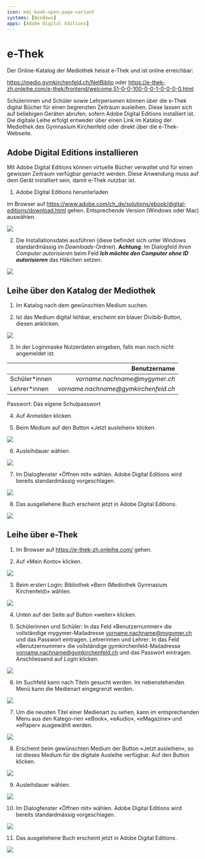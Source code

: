 ```yaml
---
icon: mdi-book-open-page-variant
systems: [Windows]
apps: [Adobe Digital Editions]
---
```


# e-Thek




Der Online-Katalog der Mediothek heisst e-Thek und ist online erreichbar: 

https://medio.gymkirchenfeld.ch/NetBiblio
oder
https://e-thek-zh.onleihe.com/e-thek/frontend/welcome,51-0-0-100-0-0-1-0-0-0-0.html

Schülerinnen und Schüler sowie Lehrpersonen können über die e-Thek digital Bücher für einen begrenzten Zeitraum ausleihen. Diese lassen sich auf beliebigen Geräten abrufen, sofern Adobe Digital Editions installiert ist. Die digitale Leihe erfolgt entweder über einen Link im Katalog der Mediothek des Gymnasium Kirchenfeld oder direkt über die e-Thek-Webseite.



## Adobe Digital Editions installieren

Mit Adobe Digital Editions können virtuelle Bücher verwaltet und für einen gewissen Zeitraum verfügbar gemacht werden. Diese Anwendung muss auf dem Gerät installiert sein, damit e-Thek nutzbar ist.

1. Adobe Digital Editions herunterladen

Im Browser auf https://www.adobe.com/ch_de/solutions/ebook/digital-editions/download.html gehen. Entsprechende Version (Windows oder Mac) auswählen.

![](./images/medio01.png)


2. Die Installationsdatei ausführen (diese befindet sich unter Windows standardmässig im _Downloads_-Ordner). **Achtung**: Im Dialogfeld _Ihren Computer autorisieren_ beim Feld _**Ich möchte den Computer ohne ID autorisieren**_ das Häkchen setzen.

![](./images/medio21.png)

## Leihe über den Katalog der Mediothek

1.	Im Katalog nach dem gewünschten Medium suchen.

2.	Ist das Medium digital leihbar, erscheint ein blauer Divibib-Button, diesen anklicken.

![](./images/medio03.png)

3.	In der Loginmaske Nutzerdaten eingeben, falls man noch nicht angemeldet ist:

|               |                         Benutzername |
| :------------ | -----------------------------------: |
| Schüler*innen |        _vorname.nachname@mygymer.ch_ |
| Lehrer*innen  | _vorname.nachname@gymkirchenfeld.ch_ |

Passwort: Das eigene Schulpasswort

4.	Auf _Anmelden_ klicken.

5.	Beim Medium auf den Button «Jetzt ausleihen» klicken.

![](./images/medio07.png)

6. Ausleihdauer wählen.

![](./images/medio08.png)

7. Im Dialogfenster «Öffnen mit» wählen. Adobe Digital Editions wird bereits standardmässig vorgeschlagen.

![](./images/medio09.png)

8.	Das ausgeliehene Buch erscheint jetzt in Adobe Digital Editions.

![](./images/medio10.png)


## Leihe über e-Thek


1.	Im Browser auf https://e-thek-zh.onleihe.com/ gehen.

2.	Auf «Mein Konto» klicken.

![](./images/medio11.png)

3. Beim ersten Login: Bibliothek «Bern (Mediothek Gymnasium Kirchenfeld)» wählen.

![](./images/medio12.png)

4.	Unten auf der Seite auf Button «weiter» klicken.

5.  Schülerinnen und Schüler: In das Feld «Benutzernummer» die vollständige mygymer-Mailadresse vorname.nachname@mygymer.ch und das Passwort eintragen. Lehrerinnen und Lehrer: In das Feld «Benutzernummer» die vollständige gymkirchenfeld-Mailadresse vorname.nachname@gymkirchenfeld.ch und das Passwort eintragen. Anschliessend auf _Login_ klicken.

![](./images/medio14.png)

6.  Im Suchfeld kann nach Titeln gesucht werden. Im nebenstehenden Menü kann die Medienart eingegrenzt werden.

![](./images/medio15.png)

7. Um die neusten Titel einer Medienart zu sehen, kann im entsprechenden Menu aus den Katego-rien «eBook», «eAudio», «eMagazine» und «ePaper» ausgewählt werden.

![](./images/medio16.png)

8. Erscheint beim gewünschten Medium der Button «Jetzt ausleihen», so ist dieses Medium für die digitale Ausleihe verfügbar. Auf den Button klicken.

![](./images/medio17.png)

9. Ausleihdauer wählen.

![](./images/medio08.png)

10. Im Dialogfenster «Öffnen mit» wählen. Adobe Digital Editions wird bereits standardmässig vorgeschlagen.

![](./images/medio09.png)

11.	Das ausgeliehene Buch erscheint jetzt in Adobe Digital Editions.

![](./images/medio10.png)